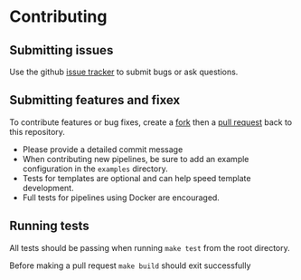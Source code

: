# Contributing

## Submitting issues
Use the github [issue tracker](https://github.com/Cargill/pipewrench/issues) to submit bugs or ask questions.

## Submitting features and fixex
To contribute features or bug fixes, create a [fork](https://help.github.com/articles/fork-a-repo/) then a
[pull request](https://help.github.com/articles/creating-a-pull-request/) back to this repository.

- Please provide a detailed commit message
- When contributing new pipelines, be sure to add an example configuration in the `examples` directory.
- Tests for templates are optional and can help speed template development.
- Full tests for pipelines using Docker are encouraged.

## Running tests

All tests should be passing when running `make test` from the root directory.

Before making a pull request `make build` should exit successfully

